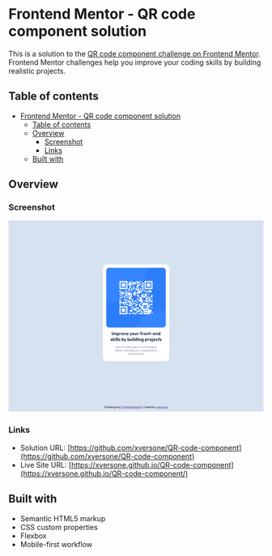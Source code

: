 # Frontend Mentor - QR code component solution

This is a solution to the [QR code component challenge on Frontend Mentor](https://www.frontendmentor.io/challenges/qr-code-component-iux_sIO_H). Frontend Mentor challenges help you improve your coding skills by building realistic projects.

## Table of contents

- [Frontend Mentor - QR code component solution](#frontend-mentor---qr-code-component-solution)
  - [Table of contents](#table-of-contents)
  - [Overview](#overview)
    - [Screenshot](#screenshot)
    - [Links](#links)
  - [Built with](#built-with)

## Overview

### Screenshot

![](./screenshot.jpg)

### Links

- Solution URL: [https://github.com/xversone/QR-code-component](https://github.com/xversone/QR-code-component)
- Live Site URL: [https://xversone.github.io/QR-code-component](https://xversone.github.io/QR-code-component/)

## Built with

- Semantic HTML5 markup
- CSS custom properties
- Flexbox
- Mobile-first workflow
